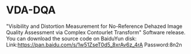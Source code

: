 # VDA-DQA
"Visibility and Distortion Measurement for No-Reference Dehazed Image Quality Assessment via  Complex Contourlet Transform" Software release.
You can download the source code on BaiduYun disk:
Link:https://pan.baidu.com/s/1w51ZseT0d5_8xrAv6z_4rA
Password:8n2n
